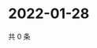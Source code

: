 # 2022-01-28

共 0 条

<!-- BEGIN WEIBO -->
<!-- 最后更新时间 Fri Jan 28 2022 12:17:47 GMT+0800 (China Standard Time) -->

<!-- END WEIBO -->
